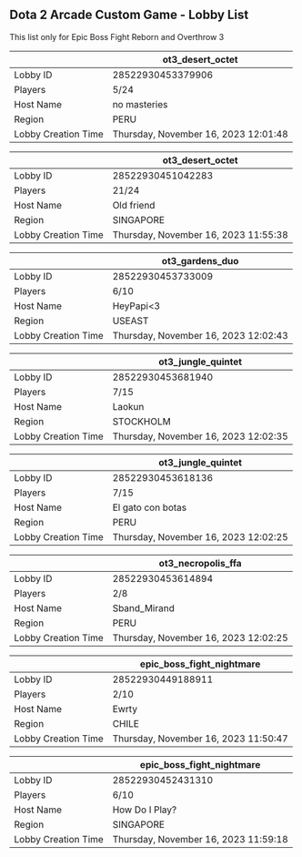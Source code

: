 ## Dota 2 Arcade Custom Game - Lobby List

This list only for Epic Boss Fight Reborn and Overthrow 3

|  | ot3_desert_octet |
| ------ | ------ |
| Lobby ID | 28522930453379906 |
| Players | 5/24 |
| Host Name | no masteries |
| Region | PERU |
| Lobby Creation Time | Thursday, November 16, 2023 12:01:48 |


|  | ot3_desert_octet |
| ------ | ------ |
| Lobby ID | 28522930451042283 |
| Players | 21/24 |
| Host Name | Old friend |
| Region | SINGAPORE |
| Lobby Creation Time | Thursday, November 16, 2023 11:55:38 |


|  | ot3_gardens_duo |
| ------ | ------ |
| Lobby ID | 28522930453733009 |
| Players | 6/10 |
| Host Name | HeyPapi<3 |
| Region | USEAST |
| Lobby Creation Time | Thursday, November 16, 2023 12:02:43 |


|  | ot3_jungle_quintet |
| ------ | ------ |
| Lobby ID | 28522930453681940 |
| Players | 7/15 |
| Host Name | Laokun |
| Region | STOCKHOLM |
| Lobby Creation Time | Thursday, November 16, 2023 12:02:35 |


|  | ot3_jungle_quintet |
| ------ | ------ |
| Lobby ID | 28522930453618136 |
| Players | 7/15 |
| Host Name | El gato con botas |
| Region | PERU |
| Lobby Creation Time | Thursday, November 16, 2023 12:02:25 |


|  | ot3_necropolis_ffa |
| ------ | ------ |
| Lobby ID | 28522930453614894 |
| Players | 2/8 |
| Host Name | Sband_Mirand |
| Region | PERU |
| Lobby Creation Time | Thursday, November 16, 2023 12:02:25 |


|  | epic_boss_fight_nightmare |
| ------ | ------ |
| Lobby ID | 28522930449188911 |
| Players | 2/10 |
| Host Name | Ewrty |
| Region | CHILE |
| Lobby Creation Time | Thursday, November 16, 2023 11:50:47 |


|  | epic_boss_fight_nightmare |
| ------ | ------ |
| Lobby ID | 28522930452431310 |
| Players | 6/10 |
| Host Name | How Do I Play? |
| Region | SINGAPORE |
| Lobby Creation Time | Thursday, November 16, 2023 11:59:18 |


